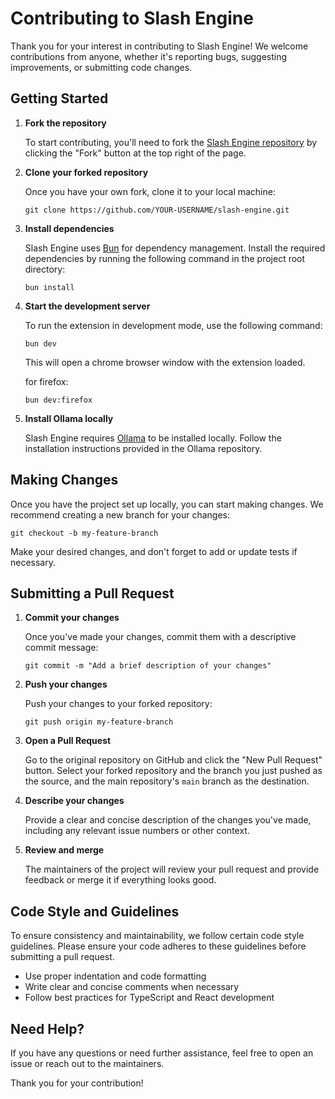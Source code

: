# Contributing to Slash Engine

Thank you for your interest in contributing to Slash Engine! We welcome contributions from anyone, whether it's reporting bugs, suggesting improvements, or submitting code changes.

## Getting Started

1. **Fork the repository**

   To start contributing, you'll need to fork the [Slash Engine repository](https://github.com/Arcotic-Solutions-Ltd/slash-a) by clicking the "Fork" button at the top right of the page.

2. **Clone your forked repository**

   Once you have your own fork, clone it to your local machine:

   ```
   git clone https://github.com/YOUR-USERNAME/slash-engine.git
   ```

3. **Install dependencies**

   Slash Engine uses [Bun](https://bun.sh/) for dependency management. Install the required dependencies by running the following command in the project root directory:

   ```
   bun install
   ```

4. **Start the development server**

   To run the extension in development mode, use the following command:

   ```
   bun dev
   ```

   This will open a  chrome browser window with the extension loaded.

   for firefox:

   ```
   bun dev:firefox
   ```

5. **Install Ollama locally**

   Slash Engine requires [Ollama](https://ollama.ai) to be installed locally. Follow the installation instructions provided in the Ollama repository.

## Making Changes

Once you have the project set up locally, you can start making changes. We recommend creating a new branch for your changes:

```
git checkout -b my-feature-branch
```

Make your desired changes, and don't forget to add or update tests if necessary.

## Submitting a Pull Request

1. **Commit your changes**

   Once you've made your changes, commit them with a descriptive commit message:

   ```
   git commit -m "Add a brief description of your changes"
   ```

2. **Push your changes**

   Push your changes to your forked repository:

   ```
   git push origin my-feature-branch
   ```

3. **Open a Pull Request**

   Go to the original repository on GitHub and click the "New Pull Request" button. Select your forked repository and the branch you just pushed as the source, and the main repository's `main` branch as the destination.

4. **Describe your changes**

   Provide a clear and concise description of the changes you've made, including any relevant issue numbers or other context.

5. **Review and merge**

   The maintainers of the project will review your pull request and provide feedback or merge it if everything looks good.

## Code Style and Guidelines

To ensure consistency and maintainability, we follow certain code style guidelines. Please ensure your code adheres to these guidelines before submitting a pull request.

- Use proper indentation and code formatting
- Write clear and concise comments when necessary
- Follow best practices for TypeScript and React development

## Need Help?

If you have any questions or need further assistance, feel free to open an issue or reach out to the maintainers.

Thank you for your contribution!
